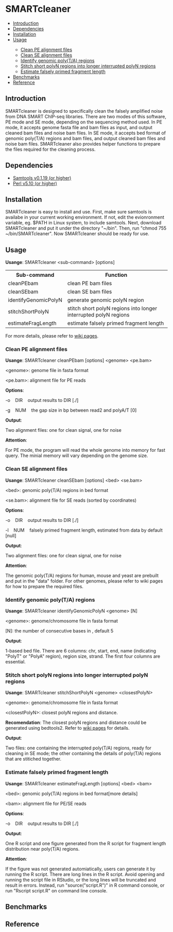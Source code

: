 <h1>SMARTcleaner</h1>
<ul>
<li><a href="#Introduction">Introduction</a></li>
<li><a href="#Dependencies">Dependencies</a></li>
<li><a href="#Installation">Installation</a></li>
<li><a href="#Usage">Usage</a></li>
<ul>
<li><a href="#PE">Clean PE alignment files</a></li>
<li><a href="#SE">Clean SE alignment files</a></li>
<li><a href="#poly">Identify genomic poly(T/A) regions</a></li>
<li><a href="#stitch">Stitch short polyN regions into longer interrupted polyN regions</a></li>
<li><a href="#frag">Estimate falsely primed fragment length</a></li>
</ul>
<li><a href="#Benchmarks">Benchmarks</a></li>
<li><a href="#Reference">Reference</a></li>
</ul>

<h2><a name="Introduction">Introduction</a></h2>
<p>SMARTcleaner is designed to specifically clean the falsely amplified noise from DNA SMART ChIP-seq libraries. There are two modes of this software, PE mode and SE mode, depending on the sequencing method used. In PE mode, it accepts genome fasta file and bam files as input, and output cleaned bam files and noise bam files. In SE mode, it accepts bed format of genomic poly(T/A) regions and bam files, and output cleaned bam files and noise bam files. SMARTcleaner also provides helper functions to prepare the files required for the cleaning process.</p>

<h2><a name="Dependencies">Dependencies<a></h2>
<ul>
<li><a href="http://www.htslib.org/" target="_blank"> Samtools v0.1.19 (or higher)</a></li>
<li><a href="https://www.perl.org/" target="_blank"> Perl v5.10 (or higher) </a></li>
</ul>

<h2><a name="Installation">Installation</a></h2>
<p>SMARTcleaner is easy to install and use. First, make sure samtools is availabe in your current working environment. If not, edit the evionronment variable, eg. $PATH in Linux system, to include samtools. Next, download SMARTcleaner and put it under the directory "~/bin". Then, run "chmod 755 ~/bin/SMARTcleaner". Now SMARTcleaner should be ready for use.</p>

<h2><a name="Usage">Usage</a></h2>
<p><b>Usange</b>: SMARTcleaner &ltsub-command&gt [options]</p>
<table>
  <tr>
    <th>Sub-command</th>
    <th>Function</th>
  </tr>
  <tr>
    <td>cleanPEbam</td>
    <td>clean PE bam files</td>
  </tr>
  <tr>
    <td>cleanSEbam</td>
    <td>clean SE bam files</td>
  </tr>
  <tr>
    <td>identifyGenomicPolyN</td>
    <td>generate genomic polyN region</td>
  </tr>
  <tr>
    <td>stitchShortPolyN</td>
    <td>stitch short polyN regions into longer interrupted polyN regions</td>
  </tr>
  <tr>
    <td>estimateFragLength</td>
    <td>estimate falsely primed fragment length</td>
  </tr>
</table>
<p>For more details, please refer to <a href="https://github.com/dzhaobio/SMARTcleaner/wiki">wiki pages</a>. </p>

<h3><a name="PE">Clean PE alignment files</a></h3>
<p><b>Usange</b>: SMARTcleaner cleanPEbam [options] &ltgenome&gt &ltpe.bam&gt</p>
<p>&ltgenome&gt: genome file in fasta format</p>
<p>&ltpe.bam&gt: alignment file for PE reads</p>
<p><b>Options</b>:</p>
  <p>-o &nbsp&nbsp DIR &nbsp&nbsp output results to DIR [./]</p>
  <p>-g &nbsp&nbsp NUM &nbsp&nbsp the gap size in bp between read2 and polyA/T [0]</p>
<p><b>Output</b>:</p>
<p>Two alignment files: one for clean signal, one for noise</p>
<p><b>Attention</b>:</p>
<p>For PE mode, the program will read the whole genome into memory for fast query. The minial memory will vary depending on the genome size.</p>

<h3><a name="SE">Clean SE alignment files</a></h3>
<p><b>Usange</b>: SMARTcleaner cleanSEbam [options] &ltbed&gt &ltse.bam&gt</p>
<p>&ltbed&gt: genomic poly(T/A) regions in bed format</p>
<p>&ltse.bam&gt: alignment file for SE reads (sorted by coordinates)</p>
<p><b>Options</b>:</p>
  <p>-o &nbsp&nbsp DIR &nbsp&nbsp output results to DIR [./]</p>
  <p>-l &nbsp&nbsp NUM &nbsp&nbsp falsely primed fragment length, estimated from data by default [null]</p>
<p><b>Output</b>:</p>
<p>Two alignment files: one for clean signal, one for noise</p>
<p><b>Attention</b>:</p>
<p>The genomic poly(T/A) regions for human, mouse and yeast are prebuilt and put in the "data" folder. For other genomes, please refer to wiki pages for how to prepare the required files.</p>

<h3><a name="poly">Identify genomic poly(T/A) regions</a></h3>
<p><b>Usange</b>: SMARTcleaner identifyGenomicPolyN &ltgenome&gt [N]</p>
<p>&ltgenome&gt: genome/chromosome file in fasta format</p>
<p>[N]: the number of consecutive bases in <fasta>, default 5</p>
<p><b>Output</b>:</p>
<p>1-based bed file. There are 6 columns: chr, start, end, name (indicating "PolyT" or "PolyA" region), region size, strand. The first four columns are essential.</p>

<h3><a name="stitch">Stitch short polyN regions into longer interrupted polyN regions</a></h3>
<p><b>Usange</b>: SMARTcleaner stitchShortPolyN &ltgenome&gt &ltclosestPolyN&gt</p>
<p>&ltgenome&gt: genome/chromosome file in fasta format</p>
<p>&ltclosestPolyN&gt: closest polyN regions and distance. </p>
<p><b>Recomendation</b>: The closest polyN regions and distance could be generated using bedtools2. Refer to <a href="https://github.com/dzhaobio/SMARTcleaner/wiki">wiki pages</a> for details.<p>
<p><b>Output</b>:</p>
<p>Two files: one containing the interrupted poly(T/A) regions, ready for cleaning in SE mode; the other containing the details of poly(T/A) regions that are stitiched together.</p>

<h3><a name="frag">Estimate falsely primed fragment length</a></h3>
<p><b>Usange</b>: SMARTcleaner estimateFragLength [options] &ltbed&gt &ltbam&gt</p>
<p>&ltbed&gt: genomic poly(T/A) regions in bed format[more details]</p>
<p>&ltbam&gt: alignment file for PE/SE reads</p>
<p><b>Options</b>:</p>
  <p>-o &nbsp&nbsp DIR &nbsp&nbsp output results to DIR [./]</p>
<p><b>Output</b>:</p>
<p>One R script and one figure generated from the R script for fragment length distribution near poly(T/A) regions.</p>
<p><b>Attention</b>:</p>
<p>If the figure was not generated automiatically, users can generate it by running the R script. There are long lines in the R script. Avoid opening and running the script file in RStudio, or the long lines will be truncated and result in errors. Instead, run "source("script.R")" in R command console, or run "Rscript script.R" on command line console.</p>

<h2><a name="Benchmarks">Benchmarks</a></h2>

<h2><a name="Reference">Reference</a></h2>
